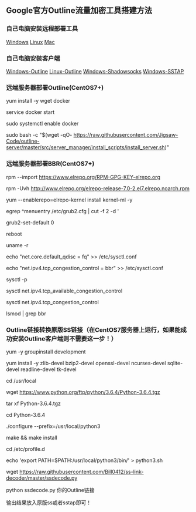 ## Google官方Outline流量加密工具搭建方法

### 自己电脑安装远程部署工具

[Windows](https://raw.githubusercontent.com/Jigsaw-Code/outline-releases/master/manager/stable/Outline-Manager.exe) [Linux](https://raw.githubusercontent.com/Jigsaw-Code/outline-releases/master/manager/stable/Outline-Manager.AppImage) [Mac](https://raw.githubusercontent.com/Jigsaw-Code/outline-releases/master/manager/stable/Outline-Manager.dmg)

### 自己电脑安装客户端

[Windows-Outline](https://raw.githubusercontent.com/Jigsaw-Code/outline-releases/master/client/stable/Outline-Client.exe) [Linux-Outline](https://raw.githubusercontent.com/Jigsaw-Code/outline-releases/master/client/stable/Outline-Client.AppImage) [Windows-Shadowsocks](https://github.com/shadowsocks/shadowsocks-windows/releases/download/4.1.10.0/Shadowsocks-4.1.10.0.zip) [Windows-SSTAP](https://github.com/HXHGTS/Outline-Server-Create/raw/master/SSTap-beta-setup-1.0.9.7.exe.7z)

### 远端服务器部署Outline(CentOS7+)

yum install -y wget docker

service docker start

sudo systemctl enable docker

sudo bash -c "$(wget -qO- https://raw.githubusercontent.com/Jigsaw-Code/outline-server/master/src/server_manager/install_scripts/install_server.sh)"

### 远端服务器部署BBR(CentOS7+)

rpm --import https://www.elrepo.org/RPM-GPG-KEY-elrepo.org

rpm -Uvh http://www.elrepo.org/elrepo-release-7.0-2.el7.elrepo.noarch.rpm

yum --enablerepo=elrepo-kernel install kernel-ml -y


egrep ^menuentry /etc/grub2.cfg | cut -f 2 -d \'


grub2-set-default 0

reboot

uname -r

echo "net.core.default_qdisc = fq" >> /etc/sysctl.conf

echo "net.ipv4.tcp_congestion_control = bbr" >> /etc/sysctl.conf

sysctl -p 

sysctl net.ipv4.tcp_available_congestion_control

sysctl net.ipv4.tcp_congestion_control

lsmod | grep bbr

### Outline链接转换原版SS链接（在CentOS7服务器上运行，如果能成功安装Outline客户端则不需要这一步！）

yum -y groupinstall development

yum install -y zlib-devel bzip2-devel openssl-devel ncurses-devel sqlite-devel readline-devel tk-devel

cd /usr/local

wget https://www.python.org/ftp/python/3.6.4/Python-3.6.4.tgz

tar xf Python-3.6.4.tgz

cd Python-3.6.4

./configure --prefix=/usr/local/python3

make && make install

cd /etc/profile.d

echo 'export PATH=$PATH:/usr/local/python3/bin/' > python3.sh

wget https://raw.githubusercontent.com/Bill0412/ss-link-decoder/master/ssdecode.py

python ssdecode.py 你的Outline链接

输出结果放入原版ss或者sstap即可！

